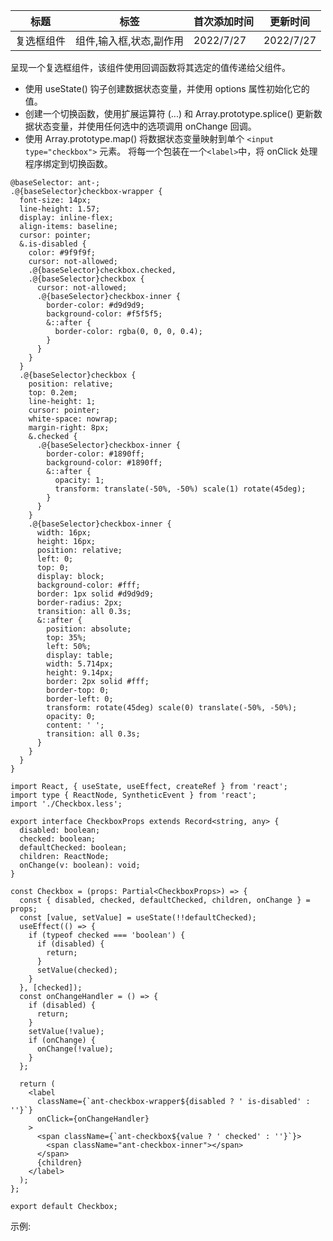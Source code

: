 | 标题       | 标签                    | 首次添加时间 | 更新时间  |
| ---------- | ----------------------- | ------------ | --------- |
| 复选框组件 | 组件,输入框,状态,副作用 | 2022/7/27    | 2022/7/27 |

呈现一个复选框组件，该组件使用回调函数将其选定的值传递给父组件。

- 使用 useState() 钩子创建数据状态变量，并使用 options 属性初始化它的值。
- 创建一个切换函数，使用扩展运算符 (...) 和 Array.prototype.splice() 更新数据状态变量，并使用任何选中的选项调用 onChange 回调。
- 使用 Array.prototype.map() 将数据状态变量映射到单个 `<input type="checkbox">` 元素。 将每一个包装在一个`<label>`中，将 onClick 处理程序绑定到切换函数。

```less
@baseSelector: ant-;
.@{baseSelector}checkbox-wrapper {
  font-size: 14px;
  line-height: 1.57;
  display: inline-flex;
  align-items: baseline;
  cursor: pointer;
  &.is-disabled {
    color: #9f9f9f;
    cursor: not-allowed;
    .@{baseSelector}checkbox.checked,
    .@{baseSelector}checkbox {
      cursor: not-allowed;
      .@{baseSelector}checkbox-inner {
        border-color: #d9d9d9;
        background-color: #f5f5f5;
        &::after {
          border-color: rgba(0, 0, 0, 0.4);
        }
      }
    }
  }
  .@{baseSelector}checkbox {
    position: relative;
    top: 0.2em;
    line-height: 1;
    cursor: pointer;
    white-space: nowrap;
    margin-right: 8px;
    &.checked {
      .@{baseSelector}checkbox-inner {
        border-color: #1890ff;
        background-color: #1890ff;
        &::after {
          opacity: 1;
          transform: translate(-50%, -50%) scale(1) rotate(45deg);
        }
      }
    }
    .@{baseSelector}checkbox-inner {
      width: 16px;
      height: 16px;
      position: relative;
      left: 0;
      top: 0;
      display: block;
      background-color: #fff;
      border: 1px solid #d9d9d9;
      border-radius: 2px;
      transition: all 0.3s;
      &::after {
        position: absolute;
        top: 35%;
        left: 50%;
        display: table;
        width: 5.714px;
        height: 9.14px;
        border: 2px solid #fff;
        border-top: 0;
        border-left: 0;
        transform: rotate(45deg) scale(0) translate(-50%, -50%);
        opacity: 0;
        content: ' ';
        transition: all 0.3s;
      }
    }
  }
}
```

```tsx | pure
import React, { useState, useEffect, createRef } from 'react';
import type { ReactNode, SyntheticEvent } from 'react';
import './Checkbox.less';

export interface CheckboxProps extends Record<string, any> {
  disabled: boolean;
  checked: boolean;
  defaultChecked: boolean;
  children: ReactNode;
  onChange(v: boolean): void;
}

const Checkbox = (props: Partial<CheckboxProps>) => {
  const { disabled, checked, defaultChecked, children, onChange } = props;
  const [value, setValue] = useState(!!defaultChecked);
  useEffect(() => {
    if (typeof checked === 'boolean') {
      if (disabled) {
        return;
      }
      setValue(checked);
    }
  }, [checked]);
  const onChangeHandler = () => {
    if (disabled) {
      return;
    }
    setValue(!value);
    if (onChange) {
      onChange(!value);
    }
  };

  return (
    <label
      className={`ant-checkbox-wrapper${disabled ? ' is-disabled' : ''}`}
      onClick={onChangeHandler}
    >
      <span className={`ant-checkbox${value ? ' checked' : ''}`}>
        <span className="ant-checkbox-inner"></span>
      </span>
      {children}
    </label>
  );
};

export default Checkbox;
```

示例:

<code src="./Demo.zh-CN.tsx"></code>
